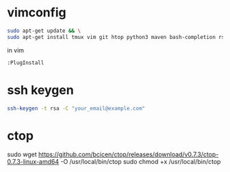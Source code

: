 # vimconfig

```bash
sudo apt-get update && \
sudo apt-get install tmux vim git htop python3 maven bash-completion rsync -y
```

in vim
```bash
:PlugInstall
```

# ssh keygen
```bash
ssh-keygen -t rsa -C "your_email@example.com"
```

# ctop
sudo wget https://github.com/bcicen/ctop/releases/download/v0.7.3/ctop-0.7.3-linux-amd64 -O /usr/local/bin/ctop 
sudo chmod +x /usr/local/bin/ctop
